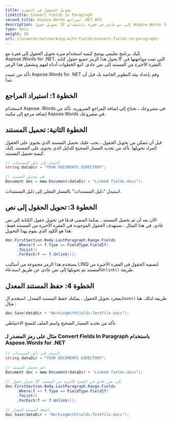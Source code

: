 ```yaml
---
title: تحويل الحقول في الفقرة
linktitle: Convert Fields In Paragraph
second_title: Aspose.Words لمراجع .NET API
description: تحويل حقول IF إلى نص عادي في فقرة باستخدام Aspose.Words for .NET.
type: docs
weight: 10
url: /ru/words/net/working-with-fields/convert-fields-in-paragraph/
---
```


إليك برنامج تعليمي يوضح كيفية استخدام ميزة تحويل الحقول إلى فقرة مع Aspose.Words for .NET. يحول هذا الرمز جميع حقول كتابة IF التي تمت مواجهتها في الفقرة الأخيرة من المستند إلى نص عادي. اتبع الخطوات أدناه لفهم وتشغيل هذا الرمز.

تأكد من تثبيت Aspose.Words for .NET وقم بإعداد بيئة التطوير الخاصة بك قبل أن تبدأ.

## الخطوة 1: استيراد المراجع

لاستخدام Aspose. Words في مشروعك ، تحتاج إلى إضافة المراجع الضرورية. تأكد من إضافة مرجع إلى مكتبة Aspose.Words في مشروعك.

## الخطوة الثانية: تحميل المستند

قبل أن تتمكن من تحويل الحقول ، يجب عليك تحميل المستند الذي يحتوي على الحقول المراد تحويلها. تأكد من تحديد المسار الصحيح للدليل الذي يحتوي على المستند. إليك كيفية تحميل المستند:

```csharp
// المسار إلى دليل المستندات.
string dataDir = "YOUR DOCUMENTS DIRECTORY";

// قم بتحميل المستند.
Document doc = new Document(dataDir + "Linked fields.docx");
```

استبدل "دليل المستندات" بالمسار الفعلي إلى دليل المستندات.

## الخطوة 3: تحويل الحقول إلى نص

الآن بعد أن تم تحميل المستند ، يمكننا المضي قدمًا في تحويل حقول الكتابة إلى نص عادي. في هذا المثال ، نستهدف الحقول الموجودة في الفقرة الأخيرة من المستند فقط. هذا هو الكود الذي يقوم بهذا التحويل:

```csharp
doc.FirstSection.Body.LastParagraph.Range.Fields
     .Where(f => f.Type == FieldType.FieldIf)
     .ToList()
     .ForEach(f => f.Unlink());
```

 يستخدم هذا الرمز مجموعة من أساليب LINQ لتصفية الحقول في الفقرة الأخيرة من المستند ثم تحويلها إلى نص عادي عن طريق استدعاء`Unlink()` طريقة.

## الخطوة 4: حفظ المستند المعدل

بمجرد تحويل الحقول ، يمكنك حفظ المستند المعدل. استخدم ال`Save()` طريقة لذلك. هنا مثال :

```csharp
doc.Save(dataDir + "WorkingWithFields.TestFile.docx");
```

تأكد من تحديد المسار الصحيح واسم الملف للنسخ الاحتياطي.

### مثال على رمز المصدر لـ Convert Fields In Paragraph باستخدام Aspose.Words for .NET

```csharp
// المسار إلى دليل المستندات.
string dataDir = "YOUR DOCUMENTS DIRECTORY";

// قم بتحميل المستند.
Document doc = new Document(dataDir + "Linked fields.docx");

// تحويل حقول IF إلى نص عادي في الفقرة الأخيرة من المستند.
doc.FirstSection.Body.LastParagraph.Range.Fields
     .Where(f => f.Type == FieldType.FieldIf)
     .ToList()
     .ForEach(f => f.Unlink());

// احفظ المستند المعدل.
doc.Save(dataDir + "WorkingWithFields.TestFile.docx");
```
